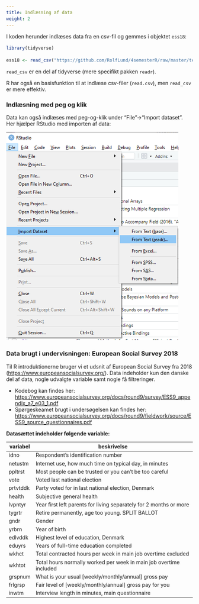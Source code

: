 ```yaml
---
title: Indlæsning af data
weight: 2
---
```

I koden herunder indlæses data fra en csv-fil og gemmes i objektet
`ess18`:

``` r
library(tidyverse)

ess18 <- read_csv("https://github.com/RolfLund/4semesterR/raw/master/teaching-materials/r-intro/datasets/ESS2018DK_subset.csv")
```

`read_csv` er en del af tidyverse (mere specifikt pakken `readr`).

R har også en basisfunktion til at indlæse csv-filer (`read.csv`), men
`read_csv` er mere effektiv.

### Indlæsning med peg og klik

Data kan også indlæses med peg-og-klik under “File”-\>“Import dataset”.
Her hjælper RStudio med importen af data:

![impdat](/impdat.png)

### Data brugt i undervisningen: European Social Survey 2018

Til R introduktionerne bruger vi et udsnit af European Social Survey fra
2018 (https://www.europeansocialsurvey.org/). Data indeholder kun den
danske del af data, nogle udvalgte variable samt nogle få filtreringer.

- Kodebog kan findes her:
  https://www.europeansocialsurvey.org/docs/round9/survey/ESS9_appendix_a7_e03_1.pdf
- Spørgeskeamet brugt i undersøgelsen kan findes her:
  https://www.europeansocialsurvey.org/docs/round9/fieldwork/source/ESS9_source_questionnaires.pdf

**Datasættet indeholder følgende variable:**

| variabel | beskrivelse                                                        |
|----------|--------------------------------------------------------------------|
| idno     | Respondent’s identification number                                 |
| netustm  | Internet use, how much time on typical day, in minutes             |
| ppltrst  | Most people can be trusted or you can’t be too careful             |
| vote     | Voted last national election                                       |
| prtvtddk | Party voted for in last national election, Denmark                 |
| health   | Subjective general health                                          |
| lvpntyr  | Year first left parents for living separately for 2 months or more |
| tygrtr   | Retire permanently, age too young. SPLIT BALLOT                    |
| gndr     | Gender                                                             |
| yrbrn    | Year of birth                                                      |
| edlvddk  | Highest level of education, Denmark                                |
| eduyrs   | Years of full-time education completed                             |
| wkhct    | Total contracted hours per week in main job overtime excluded      |
| wkhtot   | Total hours normally worked per week in main job overtime included |
| grspnum  | What is your usual \[weekly/monthly/annual\] gross pay             |
| frlgrsp  | Fair level of \[weekly/monthly/annual\] gross pay for you          |
| inwtm    | Interview length in minutes, main questionnaire                    |
